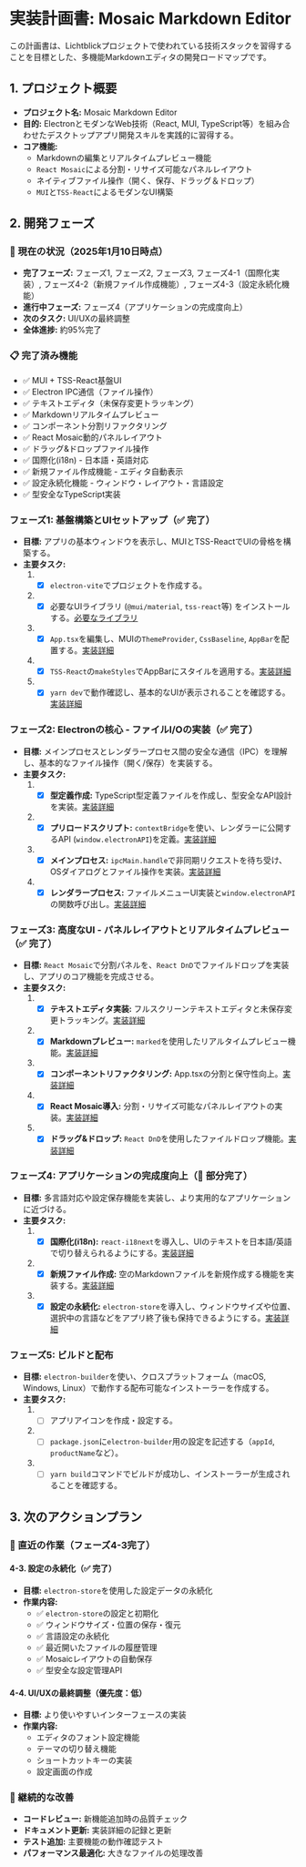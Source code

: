 # 実装計画書: Mosaic Markdown Editor

この計画書は、Lichtblickプロジェクトで使われている技術スタックを習得することを目標とした、多機能Markdownエディタの開発ロードマップです。

## 1. プロジェクト概要

- **プロジェクト名:** Mosaic Markdown Editor
- **目的:** ElectronとモダンなWeb技術（React, MUI, TypeScript等）を組み合わせたデスクトップアプリ開発スキルを実践的に習得する。
- **コア機能:**
    - Markdownの編集とリアルタイムプレビュー機能
    - `React Mosaic`による分割・リサイズ可能なパネルレイアウト
    - ネイティブファイル操作（開く、保存、ドラッグ＆ドロップ）
    - `MUI`と`TSS-React`によるモダンなUI構築
    
## 2. 開発フェーズ

### 🎯 現在の状況（2025年1月10日時点）
- **完了フェーズ:** フェーズ1, フェーズ2, フェーズ3, フェーズ4-1（国際化実装）, フェーズ4-2（新規ファイル作成機能）, フェーズ4-3（設定永続化機能）
- **進行中フェーズ:** フェーズ4（アプリケーションの完成度向上）
- **次のタスク:** UI/UXの最終調整
- **全体進捗:** 約95%完了

### 📋 完了済み機能
- ✅ MUI + TSS-React基盤UI
- ✅ Electron IPC通信（ファイル操作）
- ✅ テキストエディタ（未保存変更トラッキング）
- ✅ Markdownリアルタイムプレビュー
- ✅ コンポーネント分割リファクタリング
- ✅ React Mosaic動的パネルレイアウト
- ✅ ドラッグ&ドロップファイル操作
- ✅ 国際化(i18n) - 日本語・英語対応
- ✅ 新規ファイル作成機能 - エディタ自動表示
- ✅ 設定永続化機能 - ウィンドウ・レイアウト・言語設定
- ✅ 型安全なTypeScript実装

### フェーズ1: 基盤構築とUIセットアップ（✅ 完了）
- **目標:** アプリの基本ウィンドウを表示し、MUIとTSS-ReactでUIの骨格を構築する。
- **主要タスク:**
    1. - [x] `electron-vite`でプロジェクトを作成する。
    2. - [x] 必要なUIライブラリ (`@mui/material`, `tss-react`等) をインストールする。[必要なライブラリ](./phase1_libraries-install.md)
    3. - [x] `App.tsx`を編集し、MUIの`ThemeProvider`, `CssBaseline`, `AppBar`を配置する。[実装詳細](./phase1-2_mui-setup.md)
    4. - [x] `TSS-React`の`makeStyles`でAppBarにスタイルを適用する。[実装詳細](./phase1-2_mui-setup.md)
    5. - [x] `yarn dev`で動作確認し、基本的なUIが表示されることを確認する。[実装詳細](./phase1-2_mui-setup.md)

### フェーズ2: Electronの核心 - ファイルI/Oの実装（✅ 完了）
- **目標:** メインプロセスとレンダラープロセス間の安全な通信（IPC）を理解し、基本的なファイル操作（開く/保存）を実装する。
- **主要タスク:**
    1. - [x] **型定義作成:** TypeScript型定義ファイルを作成し、型安全なAPI設計を実装。[実装詳細](./phase2-1_type-definitions.md)
    2. - [x] **プリロードスクリプト:** `contextBridge`を使い、レンダラーに公開するAPI (`window.electronAPI`)を定義。[実装詳細](./phase2-2_preload-implementation.md)
    3. - [x] **メインプロセス:** `ipcMain.handle`で非同期リクエストを待ち受け、OSダイアログとファイル操作を実装。[実装詳細](./phase2-3_main-process-ipc.md)
    4. - [x] **レンダラープロセス:** ファイルメニューUI実装と`window.electronAPI`の関数呼び出し。[実装詳細](./phase3-1_file-menu-implementation.md)

### フェーズ3: 高度なUI - パネルレイアウトとリアルタイムプレビュー（✅ 完了）
- **目標:** `React Mosaic`で分割パネルを、`React DnD`でファイルドロップを実装し、アプリのコア機能を完成させる。
- **主要タスク:**
    1. - [x] **テキストエディタ実装:** フルスクリーンテキストエディタと未保存変更トラッキング。[実装詳細](./phase3-2_text-editor-implementation.md)
    2. - [x] **Markdownプレビュー:** `marked`を使用したリアルタイムプレビュー機能。[実装詳細](./phase3-3_markdown-preview-implementation.md)
    3. - [x] **コンポーネントリファクタリング:** App.tsxの分割と保守性向上。[実装詳細](./phase3-4_component-refactoring.md)
    4. - [x] **React Mosaic導入:** 分割・リサイズ可能なパネルレイアウトの実装。[実装詳細](./phase3-5_react-mosaic-implementation.md)
    5. - [x] **ドラッグ&ドロップ:** `React DnD`を使用したファイルドロップ機能。[実装詳細](./phase3-6_drag-drop-implementation.md)

### フェーズ4: アプリケーションの完成度向上（🚧 部分完了）
- **目標:** 多言語対応や設定保存機能を実装し、より実用的なアプリケーションに近づける。
- **主要タスク:**
    1. - [x] **国際化(i18n):** `react-i18next`を導入し、UIのテキストを日本語/英語で切り替えられるようにする。[実装詳細](./phase4-1_i18n-implementation.md)
    2. - [x] **新規ファイル作成:** 空のMarkdownファイルを新規作成する機能を実装する。[実装詳細](./phase4-2_new-file-creation.md)
    3. - [x] **設定の永続化:** `electron-store`を導入し、ウィンドウサイズや位置、選択中の言語などをアプリ終了後も保持できるようにする。[実装詳細](./phase4-3_electron-store-implementation.md)

### フェーズ5: ビルドと配布
- **目標:** `electron-builder`を使い、クロスプラットフォーム（macOS, Windows, Linux）で動作する配布可能なインストーラーを作成する。
- **主要タスク:**
    1. - [ ] アプリアイコンを作成・設定する。
    2. - [ ] `package.json`に`electron-builder`用の設定を記述する（`appId`, `productName`など）。
    3. - [ ] `yarn build`コマンドでビルドが成功し、インストーラーが生成されることを確認する。

## 3. 次のアクションプラン

### 🎯 直近の作業（フェーズ4-3完了）

#### 4-3. 設定の永続化（✅ 完了）
- **目標:** `electron-store`を使用した設定データの永続化
- **作業内容:**
  - ✅ `electron-store`の設定と初期化
  - ✅ ウィンドウサイズ・位置の保存・復元
  - ✅ 言語設定の永続化
  - ✅ 最近開いたファイルの履歴管理
  - ✅ Mosaicレイアウトの自動保存
  - ✅ 型安全な設定管理API

#### 4-4. UI/UXの最終調整（優先度：低）
- **目標:** より使いやすいインターフェースの実装
- **作業内容:**
  - エディタのフォント設定機能
  - テーマの切り替え機能
  - ショートカットキーの実装
  - 設定画面の作成

### 🔄 継続的な改善
- **コードレビュー:** 新機能追加時の品質チェック
- **ドキュメント更新:** 実装詳細の記録と更新
- **テスト追加:** 主要機能の動作確認テスト
- **パフォーマンス最適化:** 大きなファイルの処理改善